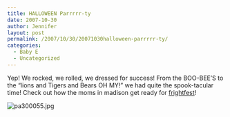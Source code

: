```yaml
---
title: HALLOWEEN Parrrrr-ty
date: 2007-10-30
author: Jennifer
layout: post
permalink: /2007/10/30/20071030halloween-parrrrr-ty/
categories:
  - Baby E
  - Uncategorized
---
```

Yep! We rocked, we rolled, we dressed for success! From the BOO-BEE&#8217;S to the &#8220;lions and Tigers and Bears OH MY!&#8221; we had quite the spook-tacular time! Check out how the moms in madison get ready for [frightfest](http://www.flickr.com/photos/jenniferandJennifers_photos/sets/72157602806063000/ "frightfest")!

<img id="image205" alt="pa300055.jpg" src="http://static.squarespace.com/static/50db6bb3e4b015296cd43789/50dfa5b1e4b0dc6320e0b5ea/50dfa5b1e4b0dc6320e0b6af/1193777139000/?format=original" />

